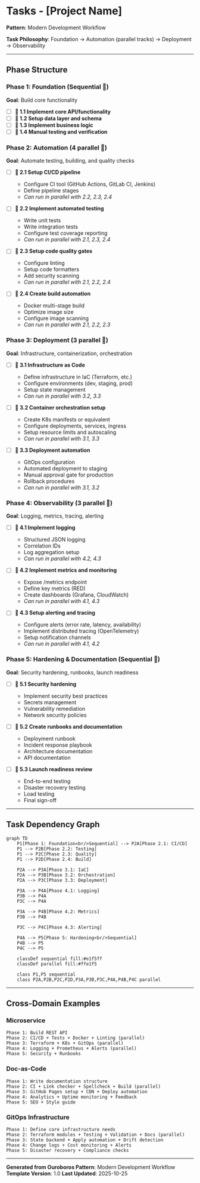 # Tasks - [Project Name]

**Pattern**: Modern Development Workflow

**Task Philosophy**: Foundation → Automation (parallel tracks) → Deployment → Observability

---

## Phase Structure

### Phase 1: Foundation (Sequential 🐌)

**Goal**: Build core functionality

- [ ] **🐌 1.1 Implement core API/functionality**
- [ ] **🐌 1.2 Setup data layer and schema**
- [ ] **🐌 1.3 Implement business logic**
- [ ] **🐌 1.4 Manual testing and verification**

### Phase 2: Automation (4 parallel 🐍)

**Goal**: Automate testing, building, and quality checks

- [ ] **🐍 2.1 Setup CI/CD pipeline**
  - Configure CI tool (GitHub Actions, GitLab CI, Jenkins)
  - Define pipeline stages
  - _Can run in parallel with 2.2, 2.3, 2.4_

- [ ] **🐍 2.2 Implement automated testing**
  - Write unit tests
  - Write integration tests
  - Configure test coverage reporting
  - _Can run in parallel with 2.1, 2.3, 2.4_

- [ ] **🐍 2.3 Setup code quality gates**
  - Configure linting
  - Setup code formatters
  - Add security scanning
  - _Can run in parallel with 2.1, 2.2, 2.4_

- [ ] **🐍 2.4 Create build automation**
  - Docker multi-stage build
  - Optimize image size
  - Configure image scanning
  - _Can run in parallel with 2.1, 2.2, 2.3_

### Phase 3: Deployment (3 parallel 🐍)

**Goal**: Infrastructure, containerization, orchestration

- [ ] **🐍 3.1 Infrastructure as Code**
  - Define infrastructure in IaC (Terraform, etc.)
  - Configure environments (dev, staging, prod)
  - Setup state management
  - _Can run in parallel with 3.2, 3.3_

- [ ] **🐍 3.2 Container orchestration setup**
  - Create K8s manifests or equivalent
  - Configure deployments, services, ingress
  - Setup resource limits and autoscaling
  - _Can run in parallel with 3.1, 3.3_

- [ ] **🐍 3.3 Deployment automation**
  - GitOps configuration
  - Automated deployment to staging
  - Manual approval gate for production
  - Rollback procedures
  - _Can run in parallel with 3.1, 3.2_

### Phase 4: Observability (3 parallel 🐍)

**Goal**: Logging, metrics, tracing, alerting

- [ ] **🐍 4.1 Implement logging**
  - Structured JSON logging
  - Correlation IDs
  - Log aggregation setup
  - _Can run in parallel with 4.2, 4.3_

- [ ] **🐍 4.2 Implement metrics and monitoring**
  - Expose /metrics endpoint
  - Define key metrics (RED)
  - Create dashboards (Grafana, CloudWatch)
  - _Can run in parallel with 4.1, 4.3_

- [ ] **🐍 4.3 Setup alerting and tracing**
  - Configure alerts (error rate, latency, availability)
  - Implement distributed tracing (OpenTelemetry)
  - Setup notification channels
  - _Can run in parallel with 4.1, 4.2_

### Phase 5: Hardening & Documentation (Sequential 🐌)

**Goal**: Security hardening, runbooks, launch readiness

- [ ] **🐌 5.1 Security hardening**
  - Implement security best practices
  - Secrets management
  - Vulnerability remediation
  - Network security policies

- [ ] **🐌 5.2 Create runbooks and documentation**
  - Deployment runbook
  - Incident response playbook
  - Architecture documentation
  - API documentation

- [ ] **🐌 5.3 Launch readiness review**
  - End-to-end testing
  - Disaster recovery testing
  - Load testing
  - Final sign-off

---

## Task Dependency Graph

```mermaid
graph TD
    P1[Phase 1: Foundation<br/>Sequential] --> P2A[Phase 2.1: CI/CD]
    P1 --> P2B[Phase 2.2: Testing]
    P1 --> P2C[Phase 2.3: Quality]
    P1 --> P2D[Phase 2.4: Build]

    P2A --> P3A[Phase 3.1: IaC]
    P2A --> P3B[Phase 3.2: Orchestration]
    P2A --> P3C[Phase 3.3: Deployment]

    P3A --> P4A[Phase 4.1: Logging]
    P3B --> P4A
    P3C --> P4A

    P3A --> P4B[Phase 4.2: Metrics]
    P3B --> P4B

    P3C --> P4C[Phase 4.3: Alerting]

    P4A --> P5[Phase 5: Hardening<br/>Sequential]
    P4B --> P5
    P4C --> P5

    classDef sequential fill:#e1f5ff
    classDef parallel fill:#ffe1f5

    class P1,P5 sequential
    class P2A,P2B,P2C,P2D,P3A,P3B,P3C,P4A,P4B,P4C parallel
```

---

## Cross-Domain Examples

### Microservice
```
Phase 1: Build REST API
Phase 2: CI/CD + Tests + Docker + Linting (parallel)
Phase 3: Terraform + K8s + GitOps (parallel)
Phase 4: Logging + Prometheus + Alerts (parallel)
Phase 5: Security + Runbooks
```

### Doc-as-Code
```
Phase 1: Write documentation structure
Phase 2: CI + Link checker + Spellcheck + Build (parallel)
Phase 3: GitHub Pages setup + CDN + Deploy automation
Phase 4: Analytics + Uptime monitoring + Feedback
Phase 5: SEO + Style guide
```

### GitOps Infrastructure
```
Phase 1: Define core infrastructure needs
Phase 2: Terraform modules + Testing + Validation + Docs (parallel)
Phase 3: State backend + Apply automation + Drift detection
Phase 4: Change logs + Cost monitoring + Alerts
Phase 5: Disaster recovery + Compliance checks
```

---

**Generated from Ouroboros Pattern**: Modern Development Workflow
**Template Version**: 1.0
**Last Updated**: 2025-10-25
